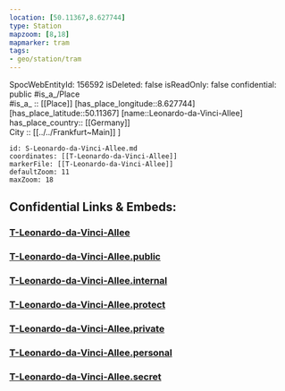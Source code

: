```yaml
---
location: [50.11367,8.627744] 
type: Station 
mapzoom: [8,18] 
mapmarker: tram 
tags:
- geo/station/tram
---
```

SpocWebEntityId: 156592
isDeleted: false
isReadOnly: false
confidential: public
#is_a_/Place  
#is_a_ :: [[Place]] 
[has_place_longitude::8.627744] 
[has_place_latitude::50.11367] 
[name::Leonardo-da-Vinci-Allee] 
has_place_country:: [[Germany]]  
City :: [[../../Frankfurt~Main]] ] 


```leaflet
id: S-Leonardo-da-Vinci-Allee.md
coordinates: [[T-Leonardo-da-Vinci-Allee]] 
markerFile: [[T-Leonardo-da-Vinci-Allee]] 
defaultZoom: 11 
maxZoom: 18
```


## Confidential Links & Embeds: 

### [T-Leonardo-da-Vinci-Allee](/_Standards/Earth/Continent/Europe/Europe~Central/Germany/Germany~West/Hessen/counties~Hessen/Frankfurt~Main/Stations-FFM~T/T-Leonardo-da-Vinci-Allee.md) 

### [T-Leonardo-da-Vinci-Allee.public](/_public/Earth/Continent/Europe/Europe~Central/Germany/Germany~West/Hessen/counties~Hessen/Frankfurt~Main/Stations-FFM~T/T-Leonardo-da-Vinci-Allee.public.md) 

### [T-Leonardo-da-Vinci-Allee.internal](/_internal/Earth/Continent/Europe/Europe~Central/Germany/Germany~West/Hessen/counties~Hessen/Frankfurt~Main/Stations-FFM~T/T-Leonardo-da-Vinci-Allee.internal.md) 

### [T-Leonardo-da-Vinci-Allee.protect](/_protect/Earth/Continent/Europe/Europe~Central/Germany/Germany~West/Hessen/counties~Hessen/Frankfurt~Main/Stations-FFM~T/T-Leonardo-da-Vinci-Allee.protect.md) 

### [T-Leonardo-da-Vinci-Allee.private](/_private/Earth/Continent/Europe/Europe~Central/Germany/Germany~West/Hessen/counties~Hessen/Frankfurt~Main/Stations-FFM~T/T-Leonardo-da-Vinci-Allee.private.md) 

### [T-Leonardo-da-Vinci-Allee.personal](/_personal/Earth/Continent/Europe/Europe~Central/Germany/Germany~West/Hessen/counties~Hessen/Frankfurt~Main/Stations-FFM~T/T-Leonardo-da-Vinci-Allee.personal.md) 

### [T-Leonardo-da-Vinci-Allee.secret](/_secret/Earth/Continent/Europe/Europe~Central/Germany/Germany~West/Hessen/counties~Hessen/Frankfurt~Main/Stations-FFM~T/T-Leonardo-da-Vinci-Allee.secret.md)

